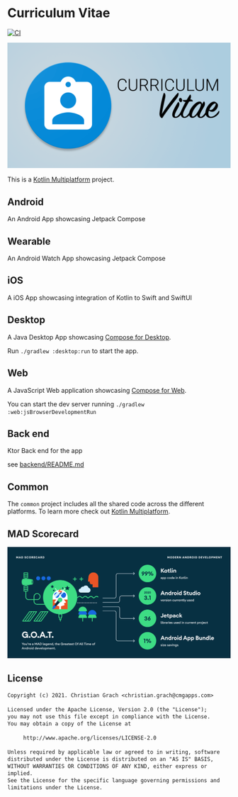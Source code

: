 # Curriculum Vitae

[![CI](https://github.com/chrimaeon/curriculumvitae/actions/workflows/main.yml/badge.svg)](https://github.com/chrimaeon/curriculumvitae/actions/workflows/main.yml)

![Curriculum Vitae](art/banner.png)

This is a [Kotlin Multiplatform] project.

## Android

An Android App showcasing Jetpack Compose

## Wearable

An Android Watch App showcasing Jetpack Compose

## iOS

A iOS App showcasing integration of Kotlin to Swift and SwiftUI

## Desktop

A Java Desktop App showcasing [Compose for Desktop].

Run `./gradlew :desktop:run` to start the app.

## Web

A JavaScript Web application showcasing [Compose for Web].

You can start the dev server running `./gradlew :web:jsBrowserDevelopmentRun`

## Back end

Ktor Back end for the app

see [backend/README.md]

## Common

The `common` project includes all the shared code across the different platforms. To learn more
check out [Kotlin Multiplatform].

## MAD Scorecard

![MAD Scorecard](art/summary.png)

## License

```text
Copyright (c) 2021. Christian Grach <christian.grach@cmgapps.com>

Licensed under the Apache License, Version 2.0 (the "License");
you may not use this file except in compliance with the License.
You may obtain a copy of the License at

     http://www.apache.org/licenses/LICENSE-2.0

Unless required by applicable law or agreed to in writing, software
distributed under the License is distributed on an "AS IS" BASIS,
WITHOUT WARRANTIES OR CONDITIONS OF ANY KIND, either express or implied.
See the License for the specific language governing permissions and
limitations under the License.
```

[backend/README.md]: /backend/README.md

[Kotlin Multiplatform]: https://kotlinlang.org/docs/mpp-intro.html

[Compose for Desktop]: https://www.jetbrains.com/de-de/lp/compose/

[Compose for Web]: https://compose-web.ui.pages.jetbrains.team/
